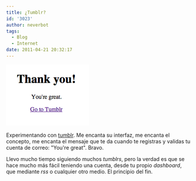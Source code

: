 ```yaml
---
title: ¿Tumblr?
id: '3023'
author: neverbot
tags:
  - Blog
  - Internet
date: 2011-04-21 20:32:17
---
```


![Captura de pantalla 2011-04-21 a las 20.28.52.png](./tumblr/Captura-de-pantalla-2011-04-21-a-las-20.28.52.png)

Experimentando con [tumblr](http://www.tumblr.com/). Me encanta su interfaz, me encanta el concepto, me encanta el mensaje que te da cuando te registras y validas tu cuenta de correo: "You're great". Bravo.

Llevo mucho tiempo siguiendo muchos _tumblrs_, pero la verdad es que se hace mucho más fácil teniendo una cuenta, desde tu propio _dashboard_, que mediante _rss_ o cualquier otro medio. El principio del fin.